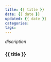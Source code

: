 ```yaml
---
title: {{ title }}
date: {{ date }}
updated: {{ date }}
categories:
tags:
---
```


*discription*

### {{ title }}
